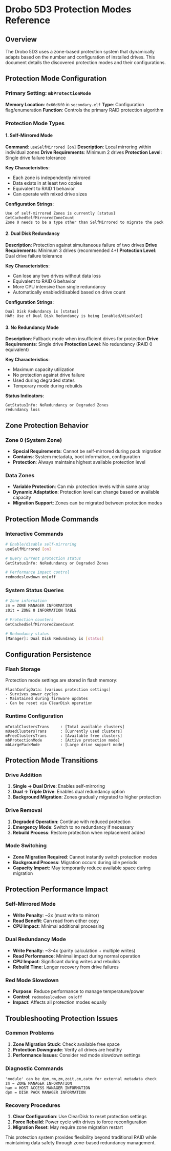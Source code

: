 # Drobo 5D3 Protection Modes Reference

## Overview
The Drobo 5D3 uses a zone-based protection system that dynamically adapts based on the number and configuration of installed drives. This document details the discovered protection modes and their configurations.

## Protection Mode Configuration

### Primary Setting: `mbProtectionMode`
**Memory Location**: `0x66d6f0` in `secondary.elf`
**Type**: Configuration flag/enumeration
**Function**: Controls the primary RAID protection algorithm

### Protection Mode Types

#### 1. Self-Mirrored Mode
**Command**: `useSelfMirrored [on]`
**Description**: Local mirroring within individual zones
**Drive Requirements**: Minimum 2 drives
**Protection Level**: Single drive failure tolerance

**Key Characteristics**:
- Each zone is independently mirrored
- Data exists in at least two copies
- Equivalent to RAID 1 behavior
- Can operate with mixed drive sizes

**Configuration Strings**:
```
Use of self-mirrored Zones is currently [status]
GetCachedSelfMirroredZoneCount
Zone 0 needs to be a type other than SelfMirrored to migrate the pack
```

#### 2. Dual Disk Redundancy
**Description**: Protection against simultaneous failure of two drives
**Drive Requirements**: Minimum 3 drives (recommended 4+)
**Protection Level**: Dual drive failure tolerance

**Key Characteristics**:
- Can lose any two drives without data loss
- Equivalent to RAID 6 behavior
- More CPU intensive than single redundancy
- Automatically enabled/disabled based on drive count

**Configuration Strings**:
```
Dual Disk Redundancy is [status]
HAM: Use of Dual Disk Redundancy is being [enabled/disabled]
```

#### 3. No Redundancy Mode
**Description**: Fallback mode when insufficient drives for protection
**Drive Requirements**: Single drive
**Protection Level**: No redundancy (RAID 0 equivalent)

**Key Characteristics**:
- Maximum capacity utilization
- No protection against drive failure
- Used during degraded states
- Temporary mode during rebuilds

**Status Indicators**:
```
GetStatusInfo: NoRedundancy or Degraded Zones
redundancy loss
```

## Zone Protection Behavior

### Zone 0 (System Zone)
- **Special Requirements**: Cannot be self-mirrored during pack migration
- **Contains**: System metadata, boot information, configuration
- **Protection**: Always maintains highest available protection level

### Data Zones
- **Variable Protection**: Can mix protection levels within same array
- **Dynamic Adaptation**: Protection level can change based on available capacity
- **Migration Support**: Zones can be migrated between protection modes

## Protection Mode Commands

### Interactive Commands
```bash
# Enable/disable self-mirroring
useSelfMirrored [on]

# Query current protection status  
GetStatusInfo: NoRedundancy or Degraded Zones

# Performance impact control
redmodeslowdown on|off
```

### System Status Queries
```bash
# Zone information
zm = ZONE MANAGER INFORMATION
z0it = ZONE 0 INFORMATION TABLE

# Protection counters
GetCachedSelfMirroredZoneCount

# Redundancy status
[Manager]: Dual Disk Redundancy is [status]
```

## Configuration Persistence

### Flash Storage
Protection mode settings are stored in flash memory:
```
FlashConfigData: [various protection settings]
- Survives power cycles
- Maintained during firmware updates
- Can be reset via ClearDisk operation
```

### Runtime Configuration
```
mTotalClustersTrans     : [Total available clusters]
mUsedClustersTrans      : [Currently used clusters] 
mFreeClustersTrans      : [Available free clusters]
mbProtectionMode        : [Active protection mode]
mbLargePackMode         : [Large drive support mode]
```

## Protection Mode Transitions

### Drive Addition
1. **Single → Dual Drive**: Enables self-mirroring
2. **Dual → Triple Drive**: Enables dual redundancy option
3. **Background Migration**: Zones gradually migrated to higher protection

### Drive Removal  
1. **Degraded Operation**: Continue with reduced protection
2. **Emergency Mode**: Switch to no redundancy if necessary
3. **Rebuild Process**: Restore protection when replacement added

### Mode Switching
- **Zone Migration Required**: Cannot instantly switch protection modes
- **Background Process**: Migration occurs during idle periods
- **Capacity Impact**: May temporarily reduce available space during migration

## Protection Performance Impact

### Self-Mirrored Mode
- **Write Penalty**: ~2x (must write to mirror)
- **Read Benefit**: Can read from either copy
- **CPU Impact**: Minimal additional processing

### Dual Redundancy Mode
- **Write Penalty**: ~3-4x (parity calculation + multiple writes)
- **Read Performance**: Minimal impact during normal operation
- **CPU Impact**: Significant during writes and rebuilds
- **Rebuild Time**: Longer recovery from drive failures

### Red Mode Slowdown
- **Purpose**: Reduce performance to manage temperature/power
- **Control**: `redmodeslowdown on|off`
- **Impact**: Affects all protection modes equally

## Troubleshooting Protection Issues

### Common Problems
1. **Zone Migration Stuck**: Check available free space
2. **Protection Downgrade**: Verify all drives are healthy
3. **Performance Issues**: Consider red mode slowdown settings

### Diagnostic Commands
```
'module' can be dpm,rm,zm,zoit,cm,catm for external metadata check
zm = ZONE MANAGER INFORMATION
ham = HOST ACCESS MANAGER INFORMATION
dpm = DISK PACK MANAGER INFORMATION
```

### Recovery Procedures
1. **Clear Configuration**: Use ClearDisk to reset protection settings
2. **Force Rebuild**: Power cycle with drives to force reconfiguration  
3. **Migration Reset**: May require zone migration restart

This protection system provides flexibility beyond traditional RAID while maintaining data safety through zone-based redundancy management.